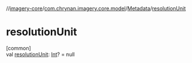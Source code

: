//[imagery-core](../../../index.md)/[com.chrynan.imagery.core.model](../index.md)/[Metadata](index.md)/[resolutionUnit](resolution-unit.md)

# resolutionUnit

[common]\
val [resolutionUnit](resolution-unit.md): [Int](https://kotlinlang.org/api/latest/jvm/stdlib/kotlin/-int/index.html)? = null
